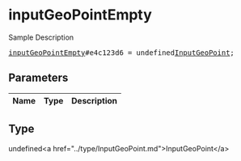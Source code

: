 # inputGeoPointEmpty

Sample Description

<pre>
<a href="../constructor/inputGeoPointEmpty.md">inputGeoPointEmpty</a>#e4c123d6 = undefined<a href="../type/InputGeoPoint.md">InputGeoPoint</a>;
</pre>

## Parameters

| Name | Type | Description |
|------|:----:|-------------|

## Type

undefined&lt;a href=&#34;../type/InputGeoPoint.md&#34;&gt;InputGeoPoint&lt;/a&gt;
